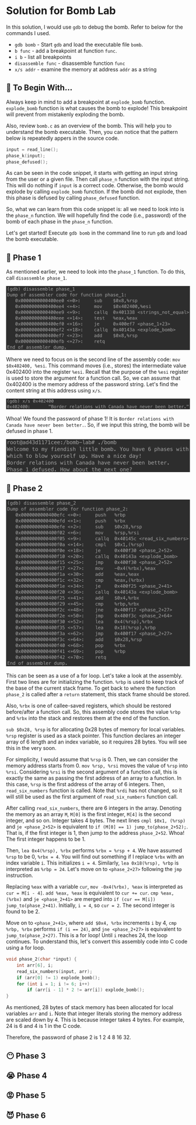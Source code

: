 # Solution for Bomb Lab

In this solution, I would use `gdb` to debug the bomb. Refer to below for the commands I used. 

- `gdb bomb` -  Start `gdb` and load the executable file `bomb`.
- `b func` - add a breakpoint at function `func`.
- `i b` - list all breakpoints
- `disassemble func` - disassemble function `func`
- `x/s addr` - examine the memory at address `addr` as a string

## 🏁 To Begin With...

Always keep in mind to add a breakpoint at `explode_bomb` function. `explode_bomb` function is what causes the bomb to explode! This breakpoint will prevent from mistakenly exploding the bomb. 

Also, review `bomb.c` as an overview of the bomb. This will help you to understand the bomb executable. Then, you can notice that the pattern below is repeatedly appers in the source code. 

```c++
input = read_line();
phase_k(input);
phase_defused();
```

As can be seen in the code snippet, it starts with getting an input string from the user or a given file. Then call `phase_n` function with the input string. This will do nothing if `input` is a correct code. Otherwise, the bomb would explode by calling `explode_bomb` function. If the bomb did not explode, then this phase is defused by calling `phase_defused` function. 

So, what we can learn from this code snippet is: all we need to look into is the `phase_n` function. We will hopefully find the code (i.e., password) of the bomb of each phase in the `phase_n` function. 

Let's get started! Execute `gdb bomb` in the command line to run `gdb` and load the bomb executable. 

## 🥱 Phase 1

As mentioned earlier, we need to look into the `phase_1` function. To do this, call `disassemble phase_1`. 

![disassemble phase_1](res/disassemble_phase_1.png)

Where we need to focus on is the second line of the assembly code: `mov $0x402400, %esi`. This command moves (i.e., stores) the intermediate value 0x402400 into the register `%esi`. Recall that the purpose of the `%esi` register is used to store the argument for a function call. So, we can assume that 0x402400 is the memory address of the password string. Let's find the content string at this address using `x/s`. 

![x/s 0x402400](res/x_s_phase_1.png)

Whoa! We found the password of phase 1! It is `Border relations with Canada have never been better.`. So, if we input this string, the bomb will be defused in phase 1. 

![./bomb phase 1](res/defused_phase_1.png)

## 🙂 Phase 2

![disassemble phase_2](res/disassemble_phase_2.png)

This can be seen as a use of a for loop. Let's take a look at the assembly. First two lines are for initializing the function. `%rbp` is used to keep track of the base of the current stack frame. To get back to where the function `phase_2` is called after a `return` statement, this stack frame should be stored. 

Also, `%rbx` is one of callee-saved registers, which should be restored before/after a function call. So, this assembly code stores the value `%rbp` and `%rbx` into the stack and restores them at the end of the function. 

`sub $0x28, %rsp` is for allocating 0x28 bytes of memory for local variables. `%rsp` register is used as a stack pointer. This function declares an integer array of 6 length and an index variable, so it requires 28 bytes. You will see this in the very soon. 

For simplicity, I would assume that `%rsp` is 0. Then, we can consider the memory address starts from 0. `mov %rsp, %rsi` moves the value of `%rsp` into `%rsi`. Considering `%rsi` is the second argument of a function call, this is exactly the same as passing the first address of an array to a function. In this case, `%rsp` is the first address of the array of 6 integers. Then, `read_six_numbers` function is called. Note that `%rdi` has not changed, so it will still be used as the first argument of `read_six_numbers` function call. 

After calling `read_six_numbers`, there are 6 integers in the array. Denoting the memory as an array `M`, `M[0]` is the first integer, `M[4]` is the second integer, and so on. Integer takes 4 bytes. The next lines `cmpl $0x1, (%rsp)` and `je <phase_2+52>` is equivalent to `if (M[0] == 1) jump_to(phase_2+52);`. That is, if the first integer is 1, then jump to the address `phase_2+52`. Whoa! The first integer happens to be 1. 

Then, `lea 0x4(%rsp), %rbx` performs `%rbx = %rsp + 4`. We have assumed `%rsp` to be 0, `%rbx = 4`. You will find out something if I replace `%rbx` with an index variable `i`. This initializes `i = 4`. Similarly, `lea 0x18(%rsp), %rbp` is interpreted as `%rbp = 24`. Let's move on to `<phase_2+27>` following the `jmp` instruction. 

Replacing `%eax` with a variable `cur`, `mov -0x4(%rbx), %eax` is interpreted as `cur = M[i - 4]`. `add %eax, %eax` is equivalent to `cur += cur`. `cmp %eax, (%rbx)` and `je <phase_2+41>` are merged into `if (cur == M[i]) jump_to(phase_2+41)`. Initially, `i = 4`, so `cur = 2`. The second integer is found to be 2. 

Move on to `<phase_2+41>`, where `add $0x4, %rbx` increments `i` by 4, `cmp %rbp, %rbx` performs `if (i == 24)`, and `jne <phase_2+27>` is equivalent to `jump_to(phase_2+27)`. This is a for loop! Until `i` reaches 24, the loop continues. To understand this, let's convert this assembly code into C code using a for loop. 

```c++
void phase_2(char *input) {
    int arr[6], i;
    read_six_numbers(input, arr);
    if (arr[0] != 1) explode_bomb();
    for (int i = 1; i != 6; i++)
        if (arr[i - 1] * 2 != arr[i]) explode_bomb();
}
```

As mentioned, 28 bytes of stack memory has been allocated for local variables `arr` and `i`. Note that integer literals storing the memory address are scaled down by 4. This is because integer takes 4 bytes. For example, 24 is 6 and 4 is 1 in the C code. 

Therefore, the password of phase 2 is 1 2 4 8 16 32. 

## 😶 Phase 3

## 😭 Phase 4

## 😡 Phase 5

## 😈 Phase 6
